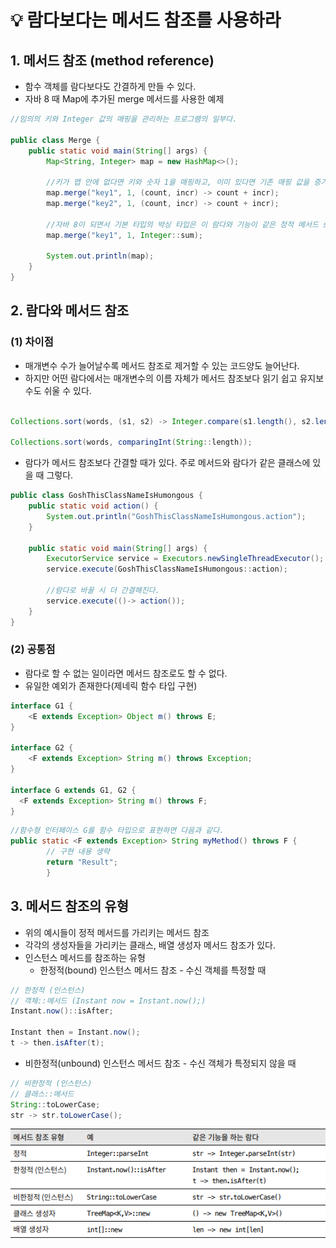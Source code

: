 # 💡 람다보다는 메서드 참조를 사용하라

## 1. 메서드 참조 (method reference)
- 함수 객체를 람다보다도 간결하게 만들 수 있다.
- 자바 8 때 Map에 추가된 merge 메서드를 사용한 예제

```java
//임의의 키와 Integer 값의 매핑을 관리하는 프로그램의 일부다. 

public class Merge {
    public static void main(String[] args) {
        Map<String, Integer> map = new HashMap<>();

        //키가 맵 안에 없다면 키와 숫자 1을 매핑하고, 이미 있다면 기존 매핑 값을 증가시킨다.
        map.merge("key1", 1, (count, incr) -> count + incr);
        map.merge("key2", 1, (count, incr) -> count + incr);

        //자바 8이 되면서 기본 타입의 박싱 타입은 이 람다와 기능이 같은 정적 메서드 sum을 제공하기 시작했다.
        map.merge("key1", 1, Integer::sum);

        System.out.println(map);
    }
}

```

## 2. 람다와 메서드 참조
### (1) 차이점
- 매개변수 수가 늘어날수록 메서드 참조로 제거할 수 있는 코드양도 늘어난다.
- 하지만 어떤 람다에서는 매개변수의 이름 자체가 메서드 참조보다 읽기 쉽고 유지보수도 쉬울 수 있다.
```java

Collections.sort(words, (s1, s2) -> Integer.compare(s1.length(), s2.length()));

Collections.sort(words, comparingInt(String::length));
```
* 람다가 메서드 참조보다 간결할 때가 있다. 주로 메서드와 람다가 같은 클래스에 있을 때 그렇다.
```java
public class GoshThisClassNameIsHumongous {
    public static void action() {
        System.out.println("GoshThisClassNameIsHumongous.action");
    }

    public static void main(String[] args) {
        ExecutorService service = Executors.newSingleThreadExecutor();
        service.execute(GoshThisClassNameIsHumongous::action);

        //람다로 바꿀 시 더 간결해진다.
        service.execute(()-> action());
    }
}
```
### (2) 공통점
* 람다로 할 수 없는 일이라면 메서드 참조로도 할 수 없다.
* 유일한 예외가 존재한다(제네릭 함수 타입 구현)
```java
interface G1 {
    <E extends Exception> Object m() throws E;
}

interface G2 {
    <F extends Exception> String m() throws Exception;
}

interface G extends G1, G2 {
  <F extends Exception> String m() throws F;
}
```

```java
//함수형 인터페이스 G를 함수 타입으로 표현하면 다음과 같다.
public static <F extends Exception> String myMethod() throws F {
        // 구현 내용 생략
        return "Result";
        }
```


## 3. 메서드 참조의 유형
- 위의 예시들이 정적 메서드를 가리키는 메서드 참조
- 각각의 생성자들을 가리키는 클래스, 배열 생성자 메서드 참조가 있다.
- 인스턴스 메서드를 참조하는 유형
  - 한정적(bound) 인스턴스 메서드 참조 - 수신 객체를 특정할 때

```java
// 한정적 (인스턴스)
// 객체::메서드 (Instant now = Instant.now();)
Instant.now()::isAfter;

Instant then = Instant.now();
t -> then.isAfter(t);
```
-  비한정적(unbound) 인스턴스 메서드 참조 - 수신 객체가 특정되지 않을 때
```java
// 비한정적 (인스턴스)
// 클래스::메서드
String::toLowerCase;
str -> str.toLowerCase();
```


![img.png](img.png)